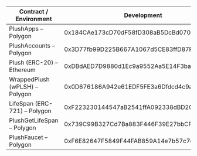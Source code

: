 | Contract / Environment         | Development                                | Stage | Production |
|--------------------------------|--------------------------------------------|-------|------------|
| PlushApps – Polygon            | 0x184CAe173cD70dF58fD308aB5DcBd070Aa8BE967 |       |            |
| PlushAccounts – Polygon        | 0x3D77fb99D225B667A1067d5CE83ffD87Fa541891 |       |            |
| Plush (ERC-20) – Ethereum      | 0xDBdAED7D9880d1Ec9a9552Aa5E14F3ba59B688c9 |       |            |
| WrappedPlush (wPLSH) – Polygon | 0x0D676186A942e61EDF5FE3a6Dfdcd4c9a7239000 |       |            |
| LifeSpan (ERC-721) – Polygon   | 0xF223230144547aB2541ffA092338dBD2C9A59C34 |       |            |
| PlushGetLifeSpan – Polygon     | 0x739C99B327Cd7Ba883F446F39E27bbCF60567e29 |       |            |
| PlushFaucet – Polygon          | 0xF6E82647F5849F44FAB859A14e7b57c7c4308B86 |       |            |